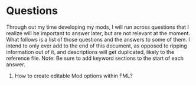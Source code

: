 # Questions

Through out my time developing my mods, I will run across questions that I realize will be important to answer later, but are not relevant at the moment. What follows is a list of those questions and the answers to some of them. I intend to only ever add to the end of this document, as opposed to ripping information out of it, and descriptions will get duplicated, likely to the reference file. Note: Be sure to add keyword sections to the start of each answer.

1. How to create editable Mod options within FML?